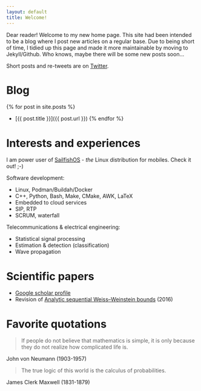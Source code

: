 ```yaml
---
layout: default 
title: Welcome!
---
```


Dear reader! Welcome to my new home page. This site had been intended to be a blog where I post new articles on a regular base. Due to being short of time, I tidied up this page and made it more maintainable by moving to Jekyll/Github. Who knows, maybe there will be some new posts soon...

Short posts and re-tweets are on [Twitter](https://www.twitter.com/wosrediinanatour).


# Blog

{% for post in site.posts %}
 - [{{ post.title }}]({{ post.url }}) {% endfor %}

# Interests and experiences

I am power user of [SailfishOS](https://sailfishos.org/) - *the* Linux distribution for mobiles. Check it out! ;-)

Software development:
 - Linux, Podman/Buildah/Docker
 - C++, Python, Bash, Make, CMake, AWK, LaTeX
 - Embedded to cloud services
 - SIP, RTP
 - SCRUM, waterfall

Telecommunications & electrical engineering:
 - Statistical signal processing
 - Estimation & detection (classification)
 - Wave propagation

# Scientific papers

 - [Google scholar profile](https://scholar.google.com/citations?user=pv-gMRsAAAAJ&hl=de&oi=ao)
 - Revision of [Analytic sequential Weiss–Weinstein bounds](https://raw.githubusercontent.com/wosrediinanatour/wosrediinanatour.github.io/main/downloads/analyticWeissWeinsteinBoundsRevised.pdf) (2016)

# Favorite quotations

> If people do not believe that mathematics is simple,
> it is only because they do not realize how complicated life is.

John von Neumann (1903-1957)

> The true logic of this world is the calculus of probabilities.

James Clerk Maxwell (1831-1879)
 
